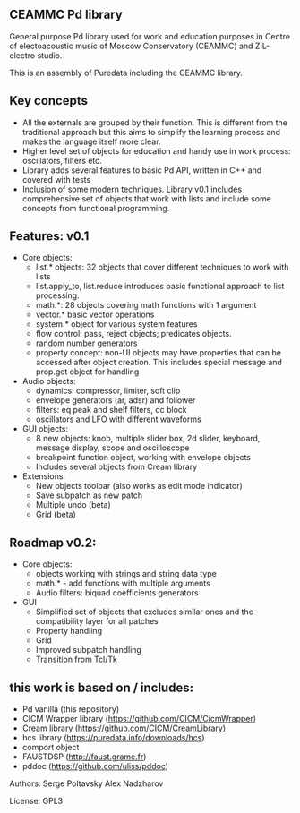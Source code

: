 CEAMMC Pd library
-----------------

General purpose Pd library used for work and education purposes in Centre of electoacoustic music of Moscow Conservatory (CEAMMC) and ZIL-electro studio.

This is an assembly of Puredata including the CEAMMC library.

Key concepts
------------

   - All the externals are grouped by their function. This is different from the traditional approach but this aims to simplify the learning process and makes the language itself more clear.
   - Higher level set of objects for education and handy use in work process: oscillators, filters etc.
   - Library adds several features to basic Pd API, written in C++ and covered with tests
   - Inclusion of some modern techniques. Library v0.1 includes comprehensive set of objects that work with lists and include some concepts from functional programming.


Features: v0.1
--------------

 * Core objects:
   - list.* objects: 32 objects that cover different techniques to work with lists
   - list.apply_to, list.reduce introduces basic functional approach to list processing.
   - math.*: 28 objects covering math functions with 1 argument
   - vector.* basic vector operations
   - system.* object for various system features
   - flow control: pass, reject objects; predicates objects.
   - random number generators
   - property concept: non-UI objects may have properties that can be accessed after object creation. This includes special message and prop.get object for handling
 * Audio objects:
	 - dynamics: compressor, limiter, soft clip
	 - envelope generators (ar, adsr) and follower
	 - filters: eq peak and shelf filters, dc block
	 - oscillators and LFO with different waveforms
 * GUI objects:
   - 8 new objects: knob, multiple slider box, 2d slider, keyboard, message display, scope and oscilloscope
   - breakpoint function object, working with envelope objects
   - Includes several objects from Cream library
 * Extensions:
   - New objects toolbar (also works as edit mode indicator)
   - Save subpatch as new patch
   - Multiple undo (beta)
   - Grid (beta)

Roadmap v0.2:
-------------

 * Core objects:
   - objects working with strings and string data type
   - math.* - add functions with multiple arguments
   - Audio filters: biquad coefficients generators
 * GUI
   - Simplified set of objects that excludes similar ones and the compatibility layer for all patches
   - Property handling
   - Grid
   - Improved subpatch handling
   - Transition from Tcl/Tk


this work is based on / includes:
---------------------------------
   - Pd vanilla (this repository)
   - CICM Wrapper library (https://github.com/CICM/CicmWrapper)
   - Cream library (https://github.com/CICM/CreamLibrary)
   - hcs library (https://puredata.info/downloads/hcs)
   - comport object
   - FAUSTDSP (http://faust.grame.fr)
   - pddoc (https://github.com/uliss/pddoc)


Authors:
Serge Poltavsky
Alex Nadzharov

License:
GPL3
